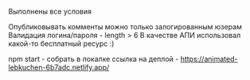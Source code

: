 Выполнены все условия

Опубликовывать комменты можно только залогированным юзерам
Валидация логина/пароля - length > 6
В качестве АПИ использовал какой-то бесплатный ресурс :)

npm start - собрать в локалке
ссылка на деплой - https://animated-lebkuchen-6b7adc.netlify.app/
